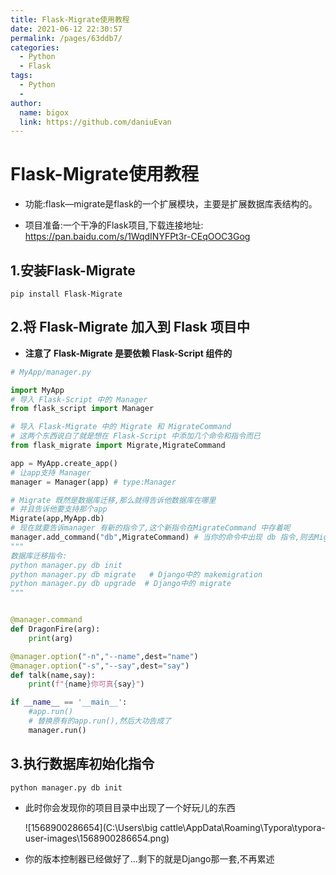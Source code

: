 ```yaml
---
title: Flask-Migrate使用教程
date: 2021-06-12 22:30:57
permalink: /pages/63ddb7/
categories:
  - Python
  - Flask
tags:
  - Python
  - 
author: 
  name: bigox
  link: https://github.com/daniuEvan
---
```

# Flask-Migrate使用教程

- 功能:flask—migrate是flask的一个扩展模块，主要是扩展数据库表结构的。

- 项目准备:一个干净的Flask项目,下载连接地址:  https://pan.baidu.com/s/1WqdINYFPt3r-CEqOOC3Gog

## 1.安装Flask-Migrate

```
pip install Flask-Migrate
```

## 2.将 Flask-Migrate 加入到 Flask 项目中

- **注意了 Flask-Migrate 是要依赖 Flask-Script 组件的**

```python
# MyApp/manager.py

import MyApp
# 导入 Flask-Script 中的 Manager
from flask_script import Manager

# 导入 Flask-Migrate 中的 Migrate 和 MigrateCommand
# 这两个东西说白了就是想在 Flask-Script 中添加几个命令和指令而已
from flask_migrate import Migrate,MigrateCommand

app = MyApp.create_app()
# 让app支持 Manager
manager = Manager(app) # type:Manager

# Migrate 既然是数据库迁移,那么就得告诉他数据库在哪里
# 并且告诉他要支持那个app
Migrate(app,MyApp.db)
# 现在就要告诉manager 有新的指令了,这个新指令在MigrateCommand 中存着呢
manager.add_command("db",MigrateCommand) # 当你的命令中出现 db 指令,则去MigrateCommand中寻找对应关系
"""
数据库迁移指令:
python manager.py db init 
python manager.py db migrate   # Django中的 makemigration
python manager.py db upgrade  # Django中的 migrate
"""


@manager.command
def DragonFire(arg):
    print(arg)

@manager.option("-n","--name",dest="name")
@manager.option("-s","--say",dest="say")
def talk(name,say):
    print(f"{name}你可真{say}")

if __name__ == '__main__':
    #app.run()
    # 替换原有的app.run(),然后大功告成了
    manager.run()

```

## 3.执行数据库初始化指令

```
python manager.py db init
```

- 此时你会发现你的项目目录中出现了一个好玩儿的东西

  ![1568900286654](C:\Users\big cattle\AppData\Roaming\Typora\typora-user-images\1568900286654.png)

- 你的版本控制器已经做好了...剩下的就是Django那一套,不再累述